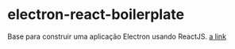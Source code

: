 # electron-react-boilerplate
Base para construir uma aplicação Electron usando ReactJS.
[a link](https://github.com/user/repo/blob/branch/other_file.md)
